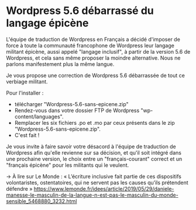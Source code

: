 # Wordpress 5.6 débarrassé du langage épicène

L'équipe de traduction de Wordpress en Français a décidé d'imposer de force  à toute la communauté francophone de Wordpress leur langage militant épicène, aussi appelé "langage inclusif", à partir de la version 5.6 de Wordpress, et cela sans même proposer la moindre alternative. Nous ne parlons manifestement plus la même langue.

Je vous propose une correction de Wordpress 5.6 débarrassée de tout ce verbiage militant.

Pour l'installer :
- télécharger "Wordpress-5.6-sans-epicene.zip"
- Rendez-vous dans votre dossier FTP de Wordpress "wp-content/languages".
- Remplacer les six fichiers .po et .mo par ceux présents dans le zip "Wordpress-5.6-sans-epicene.zip".
- C'est fait !


Je vous invite à faire savoir votre désacord à l'équipe de traduction de Wordpress afin qu'elle revienne sur sa décision, et qu'il soit intégré dans une prochaine version, le choix entre un "français-courant" correct et un "français épicène" pour les militants qui le veulent.


→ À lire sur Le Monde : « L’écriture inclusive fait partie de ces dispositifs volontaristes, ostentatoires, qui ne servent pas les causes qu’ils prétendent défendre » 
https://www.lemonde.fr/idees/article/2019/05/29/daniele-manesse-le-masculin-de-la-langue-n-est-pas-le-masculin-du-monde-sensible_5468880_3232.html

